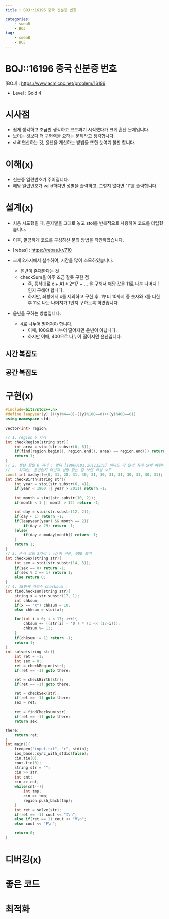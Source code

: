 ```yaml
---
title : BOJ::16196 중국 신분증 번호

categories:
    - sweaB
    - BOJ
tag:
    - sweaB
    - BOJ
---
```

# BOJ::16196 중국 신분증 번호
[BOJ] : <https://www.acmicpc.net/problem/16196>
- Level : Gold 4

# 시사점
- 쉽게 생각하고 조금만 생각하고 코드짜기 시작했다가 크게 혼난 문제입니다.
- 보이는 것보다 더 구현력을 요하는 문제라고 생각합니다.
- shift연산하는 것, 윤년을 계산하는 방법들 또한 눈여겨 볼만 합니다.

# 이해(x)

- 신분증 일련번호가 주어집니다.
- 해당 일련번호가 valid하다면 성별을 출력하고, 그렇지 않다면 "I"를 출력합니다.

# 설계(x)

- 처음 시도했을 때, 문자열을 그대로 놓고 stoi를 반복적으로 사용하여 코드를 더럽혔습니다.
- 이후, 깔끔하게 코드를 구성하신 분의 방법을 착안하였습니다.
- [rebas] : <https://rebas.kr/710>

- 크게 2가지에서 실수하여, 시간을 많이 소모하였습니다.
  - 윤년이 존재한다는 것
  - checkSum을 아주 조금 잘못 구한 점
    - 즉, 등식대로 x + A1 * 2^17 + ... 을 구해서 해당 값을 11로 나눈 나머지 1인지 구해야 합니다.
    - 하지만, 좌항에서 x를 제외하고 구한 후, 1부터 10까지 중 숫자와 x를 더한 후 11로 나눈 나머지가
      1인지 구하도록 하였습니다.

- 윤년을 구하는 방법입니다.
  - 4로 나누어 떨어져야 합니다.
    - 이때, 100으로 나누어 떨어지면 윤년이 아닙니다.
    - 하지만 이때, 400으로 나누어 떨어지면 윤년입니다.


## 시간 복잡도

## 공간 복잡도

# 구현(x)

```cpp
#include<bits/stdc++.h>
#define leapyear(y) (((y)%4==0)-((y)%100==0)+((y)%400==0))
using namespace std;

vector<int> region;

// 1. region 6 자리
int checkRegion(string str){
    int area = stoi(str.substr(0, 6));
    if(find(region.begin(), region.end(), area) == region.end()) return -1;
    return 1;
}
// 2. 생년 월일 8 자리 : 범위 [19000101,20111231] 아마도 각 달의 최대 날짜 빼줘야할듯
//    하지만, 윤년인지 아닌지 설명 없는 걸 보면 아닐 수도
const int mxday[]={0, 31, 28, 31, 30, 31, 30, 31, 31, 30, 31, 30, 31};
int checkBirth(string str){
    int year = stoi(str.substr(6, 4));
    if(year < 1900 || year > 2011) return -1;

    int month = stoi(str.substr(10, 2));
    if(month < 1 || month > 12) return -1;

    int day = stoi(str.substr(12, 2));
    if(day < 1) return -1;
    if(leapyear(year) && month == 2){
        if(day > 29) return -1;
    }else{
        if(day > mxday[month]) return -1;
    }
    return 1;
}
// 3. 순서 코드 3자리 : 남/여 구분, 000 불가
int checkSex(string str){
    int sex = stoi(str.substr(14, 3));
    if(sex == 0) return -1;
    if(sex % 2 == 1) return 1;
    else return 0;
}
// 4. 18번째 자릿수 checksum :
int findChecksum(string str){
    string x = str.substr(17, 1);
    int chksum;
    if(x == "X") chksum = 10;
    else chksum = stoi(x);

    for(int i = 0; i < 17; i++){
        chksum += ((str[i] - '0') * (1 << (17-i)));
        chksum %= 11;
    }
    if(chksum != 1) return -1;
    return 1;
}
int solve(string str){
    int ret = -1;
    int sex = 0;
    ret = checkRegion(str);
    if(ret == -1) goto there;

    ret = checkBirth(str);
    if(ret == -1) goto there;

    ret = checkSex(str);
    if(ret == -1) goto there;
    sex = ret;

    ret = findChecksum(str);
    if(ret == -1) goto there;
    return sex;

there:;
    return ret;
}
int main(){
    freopen("input.txt", "r", stdin);
    ios_base::sync_with_stdio(false);
    cin.tie(0);
    cout.tie(0);
    string str = "";
    cin >> str;
    int cnt;
    cin >> cnt;
    while(cnt--){
        int tmp;
        cin >> tmp;
        region.push_back(tmp);
    }
    int ret = solve(str);
    if(ret == -1) cout << "I\n";
    else if(ret == 1) cout << "M\n";
    else cout << "F\n";

    return 0;
}
```

# 디버깅(x)

# 좋은 코드

# 최적화
